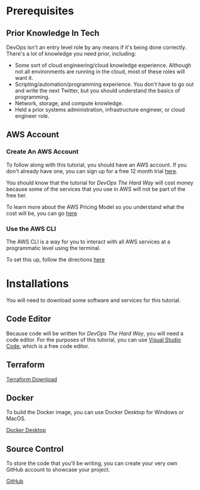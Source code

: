 # Prerequisites

## Prior Knowledge In Tech

DevOps isn't an entry level role by any means if it's being done correctly. There's a lot of knowledge you need prior, including:
- Some sort of cloud engineering/cloud knowledge experience. Although not all environments are running in the cloud, most of these roles will want it.
- Scripting/automation/programming experience. You don't have to go out and write the next Twitter, but you should understand the basics of programming.
- Network, storage, and compute knowledge.
- Held a prior systems administration, infrastructure engineer, or cloud engineer role.

## AWS Account

### Create An AWS Account

To follow along with this tutorial, you should have an AWS account. If you don't already have one, you can sign up for a free 12 month trial [here](https://aws.amazon.com/free/?all-free-tier.sort-by=item.additionalFields.SortRank&all-free-tier.sort-order=asc&awsf.Free%20Tier%20Types=*all&awsf.Free%20Tier%20Categories=*all).

You should know that the tutorial for *DevOps The Hard Way* will cost money because some of the services that you use in AWS will not be part of the free tier.

To learn more about the AWS Pricing Model so you understand what the cost will be, you can go [here](https://aws.amazon.com/pricing/)

### Use the AWS CLI

The AWS CLI is a way for you to interact with all AWS services at a programmatic level using the terminal.

To set this up, follow the directions [here](https://docs.aws.amazon.com/polly/latest/dg/setup-aws-cli.html)

# Installations
You will need to download some software and services for this tutorial.

## Code Editor

Because code will be written for *DevOps The Hard Way*, you will need a code editor. For the purposes of this tutorial, you can use [Visual Studio Code](https://code.visualstudio.com/download), which is a free code editor.

## Terraform

[Terraform Download](https://www.terraform.io/downloads.html)

## Docker
To build the Docker image, you can use Docker Desktop for Windows or MacOS. 

[Docker Desktop](https://www.docker.com/products/docker-desktop)

## Source Control
To store the code that you'll be writing, you can create your very own GitHub account to showcase your project.

[GitHub](https://www.github.com)